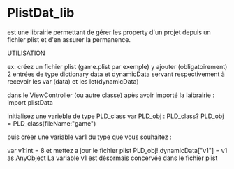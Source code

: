 # PlistDat_lib

est une librairie permettant de gérer les property d'un projet depuis un fichier plist et d'en assurer la permanence.

UTILISATION

ex: créez un fichier plist (game.plist par exemple)
y ajouter (obligatoirement) 2 entrées de type dictionary data et dynamicData servant respectivement à recevoir les var (data) et les let(dynamicData)

dans le ViewController (ou autre classe) apès avoir importé la laibrairie : import plistData

initialisez une varieble de type PLD_class
var  PLD_obj : PLD_class?
PLD_obj = PLD_class(fileName:"game")

puis créer une variable  var1 du type que vous souhaitez :

var v1:Int = 8
et mettez a jour le fichier plist
PLD_obj!.dynamicData["v1"] = v1 as AnyObject
 La variable v1 est désormais concervée dans le fichier plist
